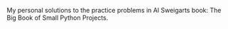 My personal solutions to the practice problems in Al Sweigarts book: The Big Book of Small Python Projects.
